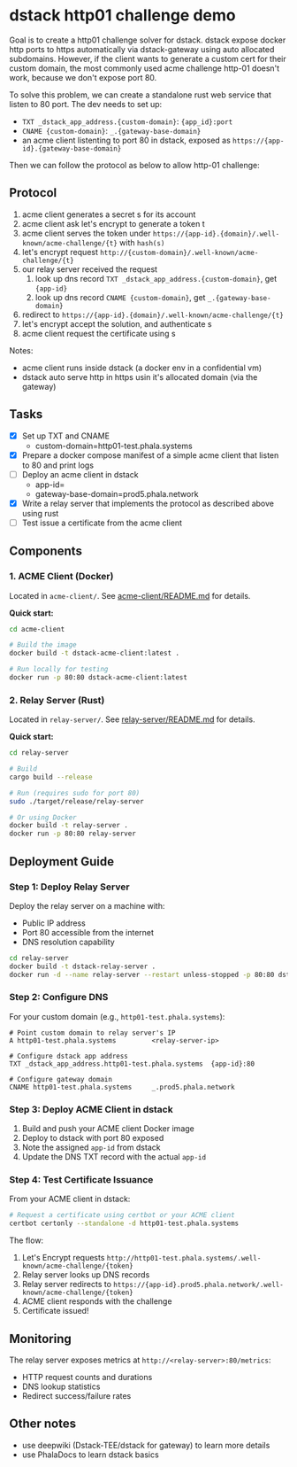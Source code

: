# dstack http01 challenge demo

Goal is to create a http01 challenge solver for dstack. dstack expose docker http ports to https automatically via dstack-gateway using auto allocated subdomains. However, if the client wants to generate a custom cert for their custom domain, the most commonly used acme challenge http-01 doesn't work, because we don't expose port 80.

To solve this problem, we can create a standalone rust web service that listen to 80 port. The dev needs to set up:
- `TXT _dstack_app_address.{custom-domain}`: `{app_id}:port`
- `CNAME {custom-domain}`: `_.{gateway-base-domain}`
- an acme client listenting to port 80 in dstack, exposed as `https://{app-id}.{gateway-base-domain}`

Then we can follow the protocol as below to allow http-01 challenge:

## Protocol

1. acme client generates a secret s for its account
2. acme client ask let's encrypt to generate a token t
3. acme client serves the token under `https://{app-id}.{domain}/.well-known/acme-challenge/{t}` with `hash(s)`
4. let's encrypt request `http://{custom-domain}/.well-known/acme-challenge/{t}`
5. our relay server received the request
	1. look up dns record `TXT _dstack_app_address.{custom-domain}`, get `{app-id}`
	2. look up dns record `CNAME {custom-domain}`, get `_.{gateway-base-domain}`
6. redirect to `https://{app-id}.{domain}/.well-known/acme-challenge/{t}`
7. let's encrypt accept the solution, and authenticate s
8. acme client request the certificate using s

Notes:
- acme client runs inside dstack (a docker env in a confidential vm)
- dstack auto serve http in https usin it's allocated domain (via the gateway)

## Tasks

- [x] Set up TXT and CNAME
    - custom-domain=http01-test.phala.systems
- [x] Prepare a docker compose manifest of a simple acme client that listen to 80 and print logs
- [ ] Deploy an acme client in dstack
    - app-id=
    - gateway-base-domain=prod5.phala.network
- [x] Write a relay server that implements the protocol as described above using rust
- [ ] Test issue a certificate from the acme client

## Components

### 1. ACME Client (Docker)

Located in `acme-client/`. See [acme-client/README.md](acme-client/README.md) for details.

**Quick start:**
```bash
cd acme-client

# Build the image
docker build -t dstack-acme-client:latest .

# Run locally for testing
docker run -p 80:80 dstack-acme-client:latest
```

### 2. Relay Server (Rust)

Located in `relay-server/`. See [relay-server/README.md](relay-server/README.md) for details.

**Quick start:**
```bash
cd relay-server

# Build
cargo build --release

# Run (requires sudo for port 80)
sudo ./target/release/relay-server

# Or using Docker
docker build -t relay-server .
docker run -p 80:80 relay-server
```

## Deployment Guide

### Step 1: Deploy Relay Server

Deploy the relay server on a machine with:
- Public IP address
- Port 80 accessible from the internet
- DNS resolution capability

```bash
cd relay-server
docker build -t dstack-relay-server .
docker run -d --name relay-server --restart unless-stopped -p 80:80 dstack-relay-server
```

### Step 2: Configure DNS

For your custom domain (e.g., `http01-test.phala.systems`):

```
# Point custom domain to relay server's IP
A http01-test.phala.systems         <relay-server-ip>

# Configure dstack app address
TXT _dstack_app_address.http01-test.phala.systems  {app-id}:80

# Configure gateway domain
CNAME http01-test.phala.systems     _.prod5.phala.network
```

### Step 3: Deploy ACME Client in dstack

1. Build and push your ACME client Docker image
2. Deploy to dstack with port 80 exposed
3. Note the assigned `app-id` from dstack
4. Update the DNS TXT record with the actual `app-id`

### Step 4: Test Certificate Issuance

From your ACME client in dstack:
```bash
# Request a certificate using certbot or your ACME client
certbot certonly --standalone -d http01-test.phala.systems
```

The flow:
1. Let's Encrypt requests `http://http01-test.phala.systems/.well-known/acme-challenge/{token}`
2. Relay server looks up DNS records
3. Relay server redirects to `https://{app-id}.prod5.phala.network/.well-known/acme-challenge/{token}`
4. ACME client responds with the challenge
5. Certificate issued!

## Monitoring

The relay server exposes metrics at `http://<relay-server>:80/metrics`:
- HTTP request counts and durations
- DNS lookup statistics
- Redirect success/failure rates

## Other notes

- use deepwiki (Dstack-TEE/dstack for gateway) to learn more details
- use PhalaDocs to learn dstack basics
